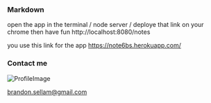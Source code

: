 
### Markdown

open  the app in the terminal /
node server
/ deploye that link on your chrome then have fun 
http://localhost:8080/notes

you use this link for the app
https://note6bs.herokuapp.com/

### Contact me 



![ProfileImage](https://media.giphy.com/media/SXgbKiEY7lHrr3vvz8/giphy.gif)

brandon.sellam@gmail.com


